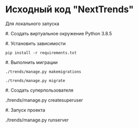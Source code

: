 Исходный код "NextTrends"
=============================

Для локального запуска

#. Создать виртуальное окружение Python 3.8.5

#. Установить зависимости
    
    pip install -r requirements.txt

#. Выполнить миграции

    ./trends/manage.py makemigrations

    ./trends/manage.py migrate

#. Создать суперпользователя

   ./trends/manage.py createsuperuser

#. Запуск проекта

   ./trends/manage.py runserver
